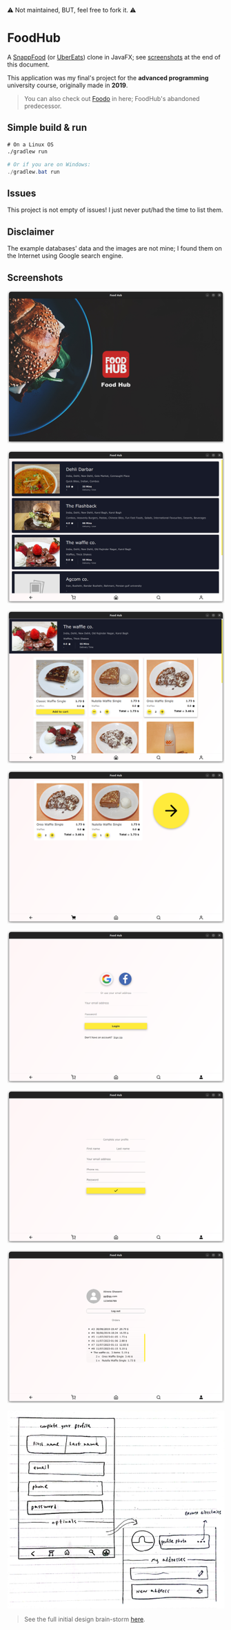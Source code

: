 :warning: Not maintained, BUT, feel free to fork it. :warning:

# FoodHub

A [SnappFood](https://snappfood.ir/about) (or [UberEats](https://about.ubereats.com/)) clone in JavaFX; see [screenshots](#screenshots) at the end of this document.

This application was my final's project for the **advanced programming** university course, originally made in **2019**.

> You can also check out [Foodo](./Foodo) in here; FoodHub's abandoned predecessor.

## Simple build & run

```shell
# On a Linux OS
./gradlew run
```

```powershell
# Or if you are on Windows:
./gradlew.bat run
```

## Issues

This project is not empty of issues! I just never put/had the time to list them.

## Disclaimer

The example databases' data and the images are not mine; I found them on the Internet using Google search engine.

## Screenshots

![Splash page](./screenshots/Splash.png)

![Home page](./screenshots/Home.png)

![Restaurant page](./screenshots/Restaurant.png)

![Cart page](./screenshots/Cart.png)

![Login page](./screenshots/Login.png)

![Sign-up page](./screenshots/Sign-up.png)

![Profile page](./screenshots/Profile.png)

![A page of initial design brain-storm](./screenshots/Initial%20design%20brain-storm.png)

> See the full initial design brain-storm [here](./Initial%20design%20brain-storm.pdf).
